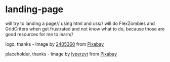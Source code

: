 # landing-page

will try to landing a page// 
using html and css//
will do FlexZombies and GridCriters when get frustrated and not know what to do, because those are good resources for me to learn//

logo, thanks - Image by <a href="https://pixabay.com/users/2405360-2405360/?utm_source=link-attribution&amp;utm_medium=referral&amp;utm_campaign=image&amp;utm_content=1805784">2405360</a> from <a href="https://pixabay.com/?utm_source=link-attribution&amp;utm_medium=referral&amp;utm_campaign=image&amp;utm_content=1805784">Pixabay</a>

placeholder, thanks - Image by <a href="https://pixabay.com/users/lyperzyt-12205564/?utm_source=link-attribution&amp;utm_medium=referral&amp;utm_campaign=image&amp;utm_content=4974461">lyperzyt</a> from <a href="https://pixabay.com/?utm_source=link-attribution&amp;utm_medium=referral&amp;utm_campaign=image&amp;utm_content=4974461">Pixabay</a>
